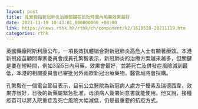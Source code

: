 ```yaml
---
layout: post
title: 孔繁毅指新冠肺炎治療關鍵在於短時間內用藥效果最好
date: 2021-11-19 10:43:01.000000000 +08:00
link: https://news.rthk.hk/rthk/ch/component/k2/1620528-20211119.htm
categories: rthk
---
```


英國藥廠阿斯利康公布，一項長效抗體組合對新冠肺炎高危人士有顯著療效。本港新冠疫苗顧問專家委員會成員孔繁毅表示，新冠肺炎的治療方案越來越多，但關鍵是要在短時間，例如3至5日內用藥，效果會最好，並將死亡及併發症風險減到最低，本港的相關委員會已審批另外兩款新冠治療藥物，醫管局將會採購。

孔繁毅在一個電台節目表示，目前公立醫院為新冠病人處方干擾素及瑞德西韋，效果亦很好，日後的新藥屬緊急批准，毋須病人簽署同意書就能使用。他又說，接種疫苗可以將入院重症及死亡風險大幅減低，仍是最重要的抗疫方式。
